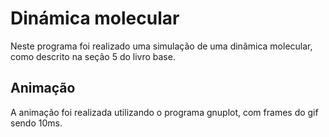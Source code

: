 # Dinámica molecular
Neste programa foi realizado uma simulação de uma dinâmica molecular, como descrito na seção 5 do livro base.

## Animação
A animação foi realizada utilizando o programa gnuplot, com frames do gif sendo 10ms.